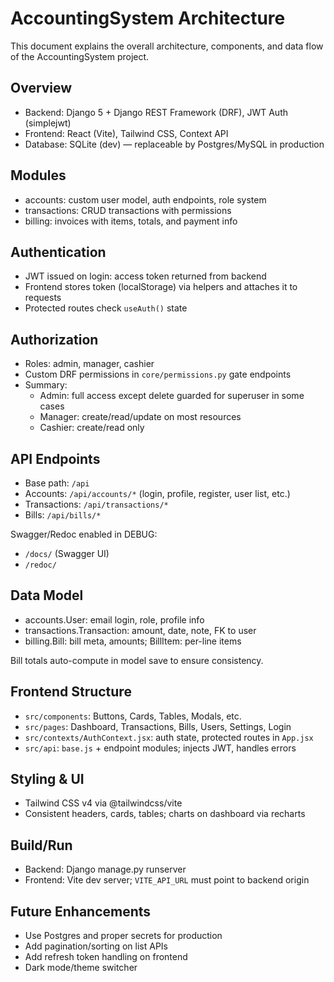 # AccountingSystem Architecture

This document explains the overall architecture, components, and data flow of the AccountingSystem project.

## Overview

- Backend: Django 5 + Django REST Framework (DRF), JWT Auth (simplejwt)
- Frontend: React (Vite), Tailwind CSS, Context API
- Database: SQLite (dev) — replaceable by Postgres/MySQL in production

## Modules

- accounts: custom user model, auth endpoints, role system
- transactions: CRUD transactions with permissions
- billing: invoices with items, totals, and payment info

## Authentication

- JWT issued on login: access token returned from backend
- Frontend stores token (localStorage) via helpers and attaches it to requests
- Protected routes check `useAuth()` state

## Authorization

- Roles: admin, manager, cashier
- Custom DRF permissions in `core/permissions.py` gate endpoints
- Summary:
  - Admin: full access except delete guarded for superuser in some cases
  - Manager: create/read/update on most resources
  - Cashier: create/read only

## API Endpoints

- Base path: `/api`
- Accounts: `/api/accounts/*` (login, profile, register, user list, etc.)
- Transactions: `/api/transactions/*`
- Bills: `/api/bills/*`

Swagger/Redoc enabled in DEBUG:
- `/docs/` (Swagger UI)
- `/redoc/`

## Data Model

- accounts.User: email login, role, profile info
- transactions.Transaction: amount, date, note, FK to user
- billing.Bill: bill meta, amounts; BillItem: per-line items

Bill totals auto-compute in model save to ensure consistency.

## Frontend Structure

- `src/components`: Buttons, Cards, Tables, Modals, etc.
- `src/pages`: Dashboard, Transactions, Bills, Users, Settings, Login
- `src/contexts/AuthContext.jsx`: auth state, protected routes in `App.jsx`
- `src/api`: `base.js` + endpoint modules; injects JWT, handles errors

## Styling & UI

- Tailwind CSS v4 via @tailwindcss/vite
- Consistent headers, cards, tables; charts on dashboard via recharts

## Build/Run

- Backend: Django manage.py runserver
- Frontend: Vite dev server; `VITE_API_URL` must point to backend origin

## Future Enhancements

- Use Postgres and proper secrets for production
- Add pagination/sorting on list APIs
- Add refresh token handling on frontend
- Dark mode/theme switcher
